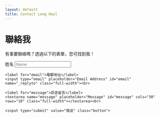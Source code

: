 ```yaml
---
layout: default
title: Contact Long Haul
---
```


<!-- <div id="contact"> -->
<div>
  <h1 class="pageTitle">聯絡我</h1>

  <!-- <div class="contactContent"> -->
  <div>
    <p class="intro">
      有事要聯絡嗎？透過以下的表單，您可找到我！
    </p>
  </div>

  <form action="http://formspree.io/alanjui.1960@gmail.com" method="POST">
    <label for="name">姓名</label>
    <input type="text" placeholder="Name" id="name" name="name" class="full-width"><br>

    <label for="email">電郵地址</label>
    <input type="email" placeholder="Email Address" id="email" name="_replyto" class="full-width"><br>

    <label for="message">訊息留言</label>
    <textarea name="message" placeholder="Message" id="message" cols="30" rows="10" class="full-width"></textarea><br>

    <input type="submit" value="發送" class="button">
  </form>
</div>
